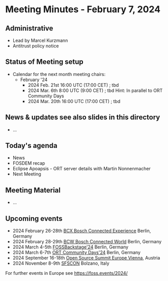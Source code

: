 # Meeting Minutes - February 7, 2024

## Administrative
* Lead by Marcel Kurzmann   
* Antitrust policy notice

## Status of Meeting setup
* Calendar for the next month meeting chairs:
  * February '24 
    * 2024 Feb. 21st 16:00 UTC (17:00 CET) ; tbd
    * 2024 Mar. 6th 8:00 UTC (9:00 CET) ; tbd Hint: In parallel to ORT Community Days
    * 2024 Mar. 20th 16:00 UTC (17:00 CET) ; tbd

## News & updates see also slides in this directory
* ...


## Today's agenda
* News
* FOSDEM recap
* Eclipse Apoapsis - ORT server details with Martin Nonnenmacher
* Next Meeting

## Meeting Material
* ...

## Upcoming events
* 2024 February 26-28th [BCX Bosch Connected Experience](https://bosch-connected-world.com/hackathon/) Berlin, Germany
* 2024 February 28-29th [BCW Bosch Connected World](https://bosch-connected-world.com/) Berlin, Germany
* 2024 March 4-5th [FOSSBackstage'24](https://24.foss-backstage.de/) Berlin, Germany
* 2024 March 6-7th [ORT Community Days'24](https://github.com/oss-review-toolkit/ort/wiki/ORT-Community-Days-2024) Berlin, Germany
* 2024 September 16-18th [Open Source Summit Europe Vienna](https://events.linuxfoundation.org/open-source-summit-europe/), Austria
* 2024 November 8-9th [SFSCON](https://www.sfscon.it) Bolzano, Italy

For further events in Europe see https://foss.events/2024/   
